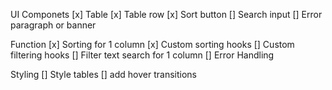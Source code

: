 UI Componets
[x] Table 
[x] Table row
[x] Sort button
[] Search input
[] Error paragraph or banner

Function
[x] Sorting for 1 column 
[x] Custom sorting hooks
[] Custom filtering hooks
[] Filter text search for 1 column 
[] Error Handling

Styling
[] Style tables
[] add hover transitions
